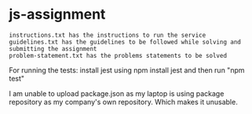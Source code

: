 # js-assignment
````
instructions.txt has the instructions to run the service
guidelines.txt has the guidelines to be followed while solving and submitting the assignment
problem-statement.txt has the problems statements to be solved
````

For running the tests:
install jest using npm install jest
and then run "npm test"

I am unable to upload package.json as my laptop is using package repository as my company's own repository. Which makes it unusable.